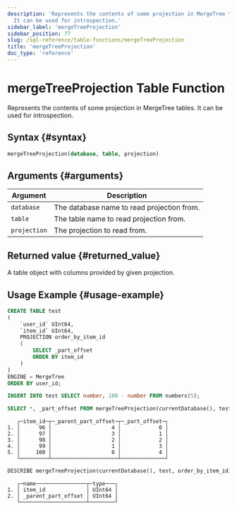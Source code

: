 ```yaml
---
description: 'Represents the contents of some projection in MergeTree tables.
  It can be used for introspection.'
sidebar_label: 'mergeTreeProjection'
sidebar_position: 77
slug: /sql-reference/table-functions/mergeTreeProjection
title: 'mergeTreeProjection'
doc_type: 'reference'
---
```


# mergeTreeProjection Table Function

Represents the contents of some projection in MergeTree tables. It can be used for introspection.

## Syntax {#syntax}

```sql
mergeTreeProjection(database, table, projection)
```

## Arguments {#arguments}

| Argument     | Description                                |
|--------------|--------------------------------------------|
| `database`   | The database name to read projection from. |
| `table`      | The table name to read projection from.    |
| `projection` | The projection to read from.               |

## Returned value {#returned_value}

A table object with columns provided by given projection.

## Usage Example {#usage-example}

```sql
CREATE TABLE test
(
    `user_id` UInt64,
    `item_id` UInt64,
    PROJECTION order_by_item_id
    (
        SELECT _part_offset
        ORDER BY item_id
    )
)
ENGINE = MergeTree
ORDER BY user_id;

INSERT INTO test SELECT number, 100 - number FROM numbers(5);
```

```sql
SELECT *, _part_offset FROM mergeTreeProjection(currentDatabase(), test, order_by_item_id);
```

```text
   ┌─item_id─┬─_parent_part_offset─┬─_part_offset─┐
1. │      96 │                   4 │            0 │
2. │      97 │                   3 │            1 │
3. │      98 │                   2 │            2 │
4. │      99 │                   1 │            3 │
5. │     100 │                   0 │            4 │
   └─────────┴─────────────────────┴──────────────┘
```

```sql
DESCRIBE mergeTreeProjection(currentDatabase(), test, order_by_item_id) SETTINGS describe_compact_output = 1;
```

```text
   ┌─name────────────────┬─type───┐
1. │ item_id             │ UInt64 │
2. │ _parent_part_offset │ UInt64 │
   └─────────────────────┴────────┘
```
